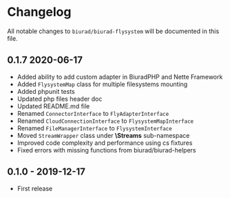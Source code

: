 # Changelog

All notable changes to `biurad/biurad-flysystem` will be documented in this file.

## 0.1.7 2020-06-17

- Added ability to add custom adapter in BiuradPHP and Nette Framework
- Added `FlysystemMap` class for multiple filesystems mounting
- Added phpunit tests
- Updated php files header doc
- Updated README.md file
- Renamed `ConnectorInterface` to `FlyAdapterInterface`
- Renamed `CloudConnectionInterface` to `FlysystemMapInterface`
- Renamed `FileManagerInterface` to `FlysystemInterface`
- Moved `StreamWrapper` class under **\Streams** sub-namespace
- Improved code complexity and performance using cs fixtures
- Fixed errors with missing functions from biurad/biurad-helpers

## 0.1.0 - 2019-12-17

- First release
